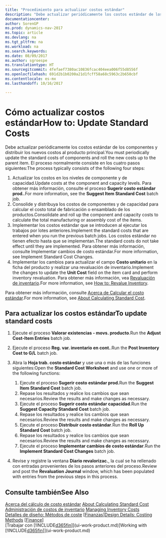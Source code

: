```yaml
---
title: "Procedimiento para actualizar costos estándar"
description: "Debe actualizar periódicamente los costos estándar de los componentes y distribuir los nuevos costos al producto principal."
documentationcenter: 
author: SorenGP
ms.prod: dynamics-nav-2017
ms.topic: article
ms.devlang: na
ms.tgt_pltfrm: na
ms.workload: na
ms.search.keywords: 
ms.date: 08/09/2017
ms.author: sgroespe
ms.translationtype: HT
ms.sourcegitcommit: 4fefaef7380ac10836fcac404eea006f55d8556f
ms.openlocfilehash: 691d2b1b0200a21d1fcff58a68c5963c2b650cbf
ms.contentlocale: es-mx
ms.lasthandoff: 10/16/2017

---
```

# <a name="how-to-update-standard-costs"></a><span data-ttu-id="c7b76-103">Cómo actualizar costos estándar</span><span class="sxs-lookup"><span data-stu-id="c7b76-103">How to: Update Standard Costs</span></span>
<span data-ttu-id="c7b76-104">Debe actualizar periódicamente los costos estándar de los componentes y distribuir los nuevos costos al producto principal.</span><span class="sxs-lookup"><span data-stu-id="c7b76-104">You must periodically update the standard costs of components and roll the new costs up to the parent item.</span></span> <span data-ttu-id="c7b76-105">El proceso normalmente consiste en los cuatro pasos siguientes:</span><span class="sxs-lookup"><span data-stu-id="c7b76-105">The process typically consists of the following four steps:</span></span>  

1.  <span data-ttu-id="c7b76-106">Actualizar los costos en los niveles de componente y de capacidad.</span><span class="sxs-lookup"><span data-stu-id="c7b76-106">Update costs at the component and capacity levels.</span></span> <span data-ttu-id="c7b76-107">Para obtener más información, consulte el proceso **Sugerir costo estándar prod.**.</span><span class="sxs-lookup"><span data-stu-id="c7b76-107">For more information, see the **Suggest Item Standard Cost** batch job.</span></span>  
2.  <span data-ttu-id="c7b76-108">Consolide y distribuya los costos de componentes y de capacidad para calcular el costo total de fabricación o ensamblado de los productos.</span><span class="sxs-lookup"><span data-stu-id="c7b76-108">Consolidate and roll up the component and capacity costs to calculate the total manufacturing or assembly cost of the items.</span></span>  
3.  <span data-ttu-id="c7b76-109">Implementar los costos estándar que se introducen al ejecutar los trabajos por lotes anteriores.</span><span class="sxs-lookup"><span data-stu-id="c7b76-109">Implement the standard costs that are entered when you run the previous batch jobs.</span></span> <span data-ttu-id="c7b76-110">Los costos estándar no tienen efecto hasta que se implementan.</span><span class="sxs-lookup"><span data-stu-id="c7b76-110">The standard costs do not take effect until they are implemented.</span></span> <span data-ttu-id="c7b76-111">Para obtener más información, consulte Implementar cambios de costo estándar.</span><span class="sxs-lookup"><span data-stu-id="c7b76-111">For more information, see Implement Standard Cost Changes.</span></span>  
4.  <span data-ttu-id="c7b76-112">Implementar los cambios para actualizar el campo **Costo unitario** en la ficha del producto y realizar una revaluación de inventario.</span><span class="sxs-lookup"><span data-stu-id="c7b76-112">Implement the changes to update the **Unit Cost** field on the item card and perform inventory revaluation.</span></span> <span data-ttu-id="c7b76-113">Para obtener más información, vea [Revaluación de inventario](inventory-how-revalue-inventory.md).</span><span class="sxs-lookup"><span data-stu-id="c7b76-113">For more information, see [How to: Revalue Inventory](inventory-how-revalue-inventory.md).</span></span>  

<span data-ttu-id="c7b76-114">Para obtener más información, consulte [Acerca de Calcular el costo estándar](finance-about-calculating-standard-cost.md).</span><span class="sxs-lookup"><span data-stu-id="c7b76-114">For more information, see [About Calculating Standard Cost](finance-about-calculating-standard-cost.md).</span></span>  
## <a name="to-update-standard-costs"></a><span data-ttu-id="c7b76-115">Para actualizar los costos estándar</span><span class="sxs-lookup"><span data-stu-id="c7b76-115">To update standard costs</span></span>  
1.  <span data-ttu-id="c7b76-116">Ejecute el proceso **Valorar existencias - movs. producto**.</span><span class="sxs-lookup"><span data-stu-id="c7b76-116">Run the **Adjust Cost-Item Entries** batch job.</span></span>  
2.  <span data-ttu-id="c7b76-117">Ejecute el proceso **Reg. var. inventario en cont.**.</span><span class="sxs-lookup"><span data-stu-id="c7b76-117">Run the **Post Inventory Cost to G/L** batch job.</span></span>  
3.  <span data-ttu-id="c7b76-118">Abra la **Hoja trab. costo estándar** y use una o más de las funciones siguientes:</span><span class="sxs-lookup"><span data-stu-id="c7b76-118">Open the **Standard Cost Worksheet** and use one or more of the following functions:</span></span>  

    1.  <span data-ttu-id="c7b76-119">Ejecute el proceso **Sugerir costo estándar prod.**</span><span class="sxs-lookup"><span data-stu-id="c7b76-119">Run the **Suggest Item Standard Cost** batch job.</span></span>  
    2.  <span data-ttu-id="c7b76-120">Repase los resultados y realice los cambios que sean necesarios.</span><span class="sxs-lookup"><span data-stu-id="c7b76-120">Review the results and make changes as necessary.</span></span>  
    3.  <span data-ttu-id="c7b76-121">Ejecute el proceso **Sugerir costo estándar capacidad**.</span><span class="sxs-lookup"><span data-stu-id="c7b76-121">Run the **Suggest Capacity Standard Cost** batch job.</span></span>  
    4.  <span data-ttu-id="c7b76-122">Repase los resultados y realice los cambios que sean necesarios.</span><span class="sxs-lookup"><span data-stu-id="c7b76-122">Review the results and make changes as necessary.</span></span>
    5. <span data-ttu-id="c7b76-123">Ejecute el proceso **Distribuir costo estándar**.</span><span class="sxs-lookup"><span data-stu-id="c7b76-123">Run the **Roll Up Standard Cost** batch job.</span></span>
    6.  <span data-ttu-id="c7b76-124">Repase los resultados y realice los cambios que sean necesarios.</span><span class="sxs-lookup"><span data-stu-id="c7b76-124">Review the results and make changes as necessary.</span></span>
    7.  <span data-ttu-id="c7b76-125">Ejecute el proceso **Implementar cambios de costo estándar**.</span><span class="sxs-lookup"><span data-stu-id="c7b76-125">Run the **Implement Standard Cost Changes** batch job.</span></span>  
4.  <span data-ttu-id="c7b76-126">Revise y registre la ventana **Diario revalorizac.**, la cual se ha rellenado con entradas provenientes de los pasos anteriores del proceso.</span><span class="sxs-lookup"><span data-stu-id="c7b76-126">Review and post the **Revaluation Journal** window, which has been populated with entries from the previous steps in this process.</span></span>  

## <a name="see-also"></a><span data-ttu-id="c7b76-127">Consulte también</span><span class="sxs-lookup"><span data-stu-id="c7b76-127">See Also</span></span>  
 <span data-ttu-id="c7b76-128">[Acerca del cálculo de costo estándar](finance-about-calculating-standard-cost.md) </span><span class="sxs-lookup"><span data-stu-id="c7b76-128">[About Calculating Standard Cost](finance-about-calculating-standard-cost.md) </span></span>  
 <span data-ttu-id="c7b76-129">[Administración de costos de inventario](finance-manage-inventory-costs.md) </span><span class="sxs-lookup"><span data-stu-id="c7b76-129">[Managing Inventory Costs](finance-manage-inventory-costs.md) </span></span>  
 <span data-ttu-id="c7b76-130">[Detalles de diseño: Métodos de coste](design-details-costing-methods.md) [[Finanzas](finance.md)]</span><span class="sxs-lookup"><span data-stu-id="c7b76-130">[Design Details: Costing Methods](design-details-costing-methods.md) [[Finance](finance.md)]</span></span>  
 <span data-ttu-id="c7b76-131">[Trabajar con [!INCLUDE[d365fin](includes/d365fin_md.md)]](ui-work-product.md)</span><span class="sxs-lookup"><span data-stu-id="c7b76-131">[Working with [!INCLUDE[d365fin](includes/d365fin_md.md)]](ui-work-product.md)</span></span>  

